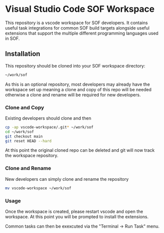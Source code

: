 # Visual Studio Code SOF Workspace

This repository is a vscode workspace for SOF developers. It contains useful task integrations for common SOF build targets alongside useful extensions that support the multiple different programming languages used in SOF.

## Installation

This repository should be cloned into your SOF workspace directory:

```bash
~/work/sof
```

As this is an optional repository, most developers may already have the workspace set up meaning a clone and copy of this repo will be needed otherwise a clone and rename will be required for new developers.

### Clone and Copy

Existing developers should clone and then

```bash
cp -ap vscode-workspace/.git* ~/work/sof
cd ~/work/sof
git checkout main
git reset HEAD --hard
```

At this point the original cloned repo can be deleted and git will now track the workspace repository.

### Clone and Rename

New developers can simply clone and rename the repository

```bash
mv vscode-workspace ~/work/sof
```

### Usage

Once the workspace is created, please restart vscode and open the workspace. At this point you will be prompted to install the extensions.

Common tasks can then be exexcuted via the "Terminal -> Run Task" menu.
